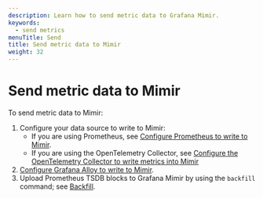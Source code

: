 ```yaml
---
description: Learn how to send metric data to Grafana Mimir.
keywords:
  - send metrics
menuTitle: Send
title: Send metric data to Mimir
weight: 32
---
```


# Send metric data to Mimir

To send metric data to Mimir:

1. Configure your data source to write to Mimir:
   - If you are using Prometheus, see [Configure Prometheus to write to Mimir](../get-started/#configure-prometheus-to-write-to-grafana-mimir).
   - If you are using the OpenTelemetry Collector, see [Configure the OpenTelemetry Collector to write metrics into Mimir](../configure/configure-otel-collector/)
1. [Configure Grafana Alloy to write to Mimir](https://grafana.com/docs/mimir/<MIMIR_VERSION>/get-started/#configure-grafana-alloy-to-write-to-grafana-mimir).
1. Upload Prometheus TSDB blocks to Grafana Mimir by using the `backfill` command; see [Backfill](../manage/tools/mimirtool/#backfill).
